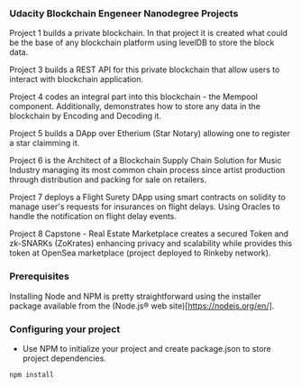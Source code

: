 
### Udacity Blockchain Engeneer Nanodegree Projects

Project 1 builds a private blockchain. In that project it is created what could be the base of any blockchain platform using levelDB to store the block data.

Project 3 builds a REST API for this private blockchain that allow users to interact with blockchain application.

Project 4 codes an integral part into this blockchain - the Mempool component. Additionally, demonstrates how to store any data in the blockchain by Encoding and Decoding it.

Project 5 builds a DApp over Etherium (Star Notary) allowing one to register a star claimming it.

Project 6 is the Architect of a Blockchain Supply Chain Solution for Music Industry managing its most common chain process since artist production through distribution and packing for sale on retailers.

Project 7 deploys a Flight Surety DApp using smart contracts on solidity to manage user's requests for insurances on flight delays. Using Oracles to handle the notification on flight delay events.

Project 8 Capstone - Real Estate Marketplace creates a secured Token and zk-SNARKs (ZoKrates) enhancing privacy and scalability while provides this token at OpenSea marketplace (project deployed to Rinkeby network).


### Prerequisites

Installing Node and NPM is pretty straightforward using the installer package available from the (Node.js® web site)[https://nodejs.org/en/].

### Configuring your project

- Use NPM to initialize your project and create package.json to store project dependencies.
```
npm install


